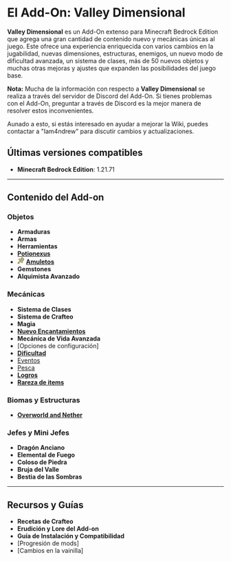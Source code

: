 # El Add-On: Valley Dimensional

**Valley Dimensional** es un Add-On extenso para Minecraft Bedrock Edition que agrega una gran cantidad de contenido nuevo y mecánicas únicas al juego. Este ofrece una experiencia enriquecida con varios cambios en la jugabilidad, nuevas dimensiones, estructuras, enemigos, un nuevo modo de dificultad avanzada, un sistema de clases, más de 50 nuevos objetos y muchas otras mejoras y ajustes que expanden las posibilidades del juego base.

**Nota:** Mucha de la información con respecto a **Valley Dimensional** se realiza a través del servidor de Discord del Add-On. Si tienes problemas con el Add-On, preguntar a través de Discord es la mejor manera de resolver estos inconvenientes.

Aunado a esto, si estás interesado en ayudar a mejorar la Wiki, puedes contactar a "Iam4ndrew" para discutir cambios y actualizaciones.

## Últimas versiones compatibles

- **Minecraft Bedrock Edition**: 1.21.71

---

## Contenido del Add-on

### Objetos

- **Armaduras**
- **Armas**
- **Herramientas**
- [**Potionexus**](https://github.com/MiguelVeraXd/Valley-Dimensional-Wiki/blob/main/Main/Wiki/potionexus.md)
- ![Vista previa del Valley Dimensional](https://github.com/MiguelVeraXd/Valley-Dimensional-Wiki/blob/main/Main/Wiki/assets/items/ankh.png) [**Amuletos**](https://github.com/MiguelVeraXd/Valley-Dimensional-Wiki/blob/main/Main/Wiki/amuletos.md)
- **Gemstones**
- **Alquimista Avanzado**

### Mecánicas

- **Sistema de Clases**
- **Sistema de Crafteo**
- **Magia**
- [**Nuevo Encantamientos**](https://github.com/MiguelVeraXd/Valley-Dimensional-Wiki/blob/main/Main/Wiki/encartamiento.md)
- **Mecánica de Vida Avanzada**
- [Opciones de configuración]
- [**Dificultad**](https://github.com/MiguelVeraXd/Valley-Dimensional-Wiki/blob/main/Main/Wiki/dificultad.md)
- [Eventos](#)
- [Pesca](#)
- [**Logros**](https://github.com/MiguelVeraXd/Valley-Dimensional-Wiki/blob/main/Main/Wiki/logros.md)
- [**Rareza de items**](https://github.com/MiguelVeraXd/Valley-Dimensional-Wiki/blob/main/Main/Wiki/rareza%20de%20item.md)
### Biomas y Estructuras

- [**Overworld and Nether**](https://github.com/MiguelVeraXd/Valley-Dimensional-Wiki/blob/main/Main/Wiki/dia%201.md#generaci%C3%B3n-del-mundo)

### Jefes y Mini Jefes

- **Dragón Anciano**
- **Elemental de Fuego**
- **Coloso de Piedra**
- **Bruja del Valle**
- **Bestia de las Sombras**

---

## Recursos y Guías

- **Recetas de Crafteo**
- **Erudición y Lore del Add-on**
- **Guía de Instalación y Compatibilidad**
- [Progresión de mods]
- [Cambios en la vainilla]
